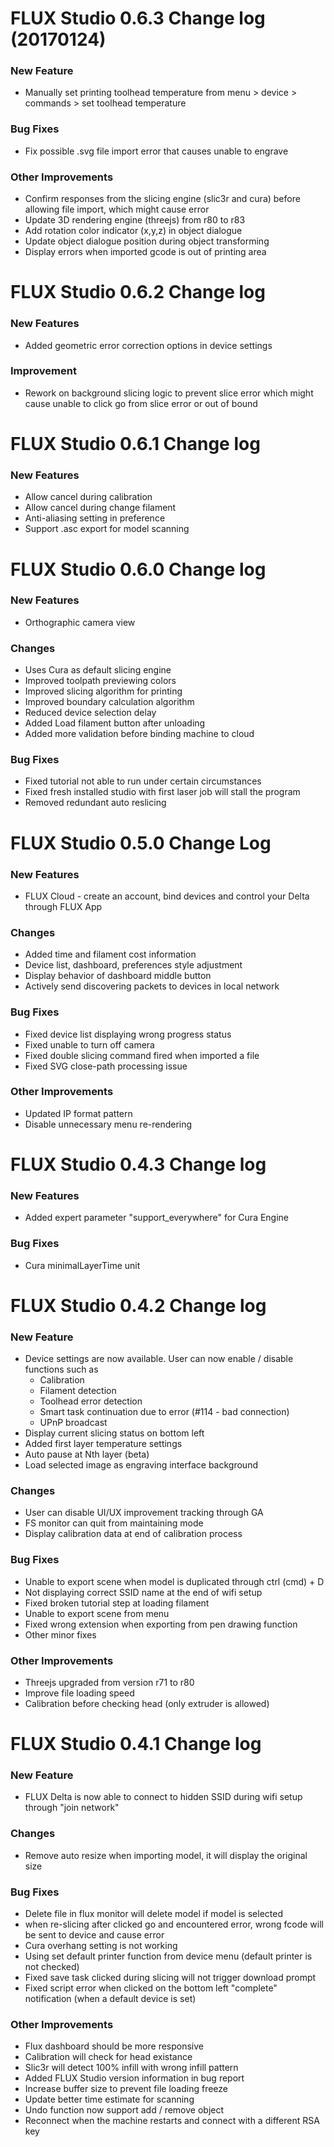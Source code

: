 # FLUX Studio 0.6.3 Change log (20170124)

### New Feature

- Manually set printing toolhead temperature from menu > device > commands > set toolhead temperature

### Bug Fixes

- Fix possible .svg file import error that causes unable to engrave

### Other Improvements

- Confirm responses from the slicing engine (slic3r and cura) before allowing file import, which might cause error
- Update 3D rendering engine (threejs) from r80 to r83
- Add rotation color indicator (x,y,z) in object dialogue
- Update object dialogue position during object transforming
- Display errors when imported gcode is out of printing area

# FLUX Studio 0.6.2 Change log

### New Features

- Added geometric error correction options in device settings

### Improvement

- Rework on background slicing logic to prevent slice error which might cause unable to click go from slice error or out of bound

# FLUX Studio 0.6.1 Change log

### New Features

- Allow cancel during calibration
- Allow cancel during change filament
- Anti-aliasing setting in preference
- Support .asc export for model scanning


# FLUX Studio 0.6.0 Change log

### New Features

- Orthographic camera view

### Changes

- Uses Cura as default slicing engine
- Improved toolpath previewing colors
- Improved slicing algorithm for printing
- Improved boundary calculation algorithm
- Reduced device selection delay
- Added Load filament button after unloading
- Added more validation before binding machine to cloud

### Bug Fixes

- Fixed tutorial not able to run under certain circumstances
- Fixed fresh installed studio with first laser job will stall the program
- Removed redundant auto reslicing



# FLUX Studio 0.5.0 Change Log

### New Features

- FLUX Cloud - create an account, bind devices and control your Delta through FLUX App

### Changes

- Added time and filament cost information
- Device list, dashboard, preferences style adjustment
- Display behavior of dashboard middle button
- Actively send discovering packets to devices in local network

### Bug Fixes

- Fixed device list displaying wrong progress status
- Fixed unable to turn off camera
- Fixed double slicing command fired when imported a file
- Fixed SVG close-path processing issue

### Other Improvements

- Updated IP format pattern
- Disable unnecessary menu re-rendering

# FLUX Studio 0.4.3 Change log

### New Features
- Added expert parameter "support_everywhere" for Cura Engine

### Bug Fixes
- Cura minimalLayerTime unit

# FLUX Studio 0.4.2 Change log

### New Feature

- Device settings are now available. User can now enable / disable functions such as
  - Calibration
  - Filament detection
  - Toolhead error detection
  - Smart task continuation due to error (#114 - bad connection)
  - UPnP broadcast
- Display current slicing status on bottom left
- Added first layer temperature settings
- Auto pause at Nth layer (beta)
- Load selected image as engraving interface background

### Changes

- User can disable UI/UX improvement tracking through GA
- FS monitor can quit from maintaining mode
- Display calibration data at end of calibration process

### Bug Fixes

- Unable to export scene when model is duplicated through ctrl (cmd) + D
- Not displaying correct SSID name at the end of wifi setup
- Fixed broken tutorial step at loading filament
- Unable to export scene from menu
- Fixed wrong extension when exporting from pen drawing function
- Other minor fixes

### Other Improvements

- Threejs upgraded from version r71 to r80
- Improve file loading speed
- Calibration before checking head (only extruder is allowed)


# FLUX Studio 0.4.1 Change log

### New Feature

- FLUX Delta is now able to connect to hidden SSID during wifi setup through "join network"

### Changes
- Remove auto resize when importing model, it will display the original size


### Bug Fixes
- Delete file in flux monitor will delete model if model is selected
- when re-slicing after clicked go and encountered error, wrong fcode will be sent to device and cause error
- Cura overhang setting is not working
- Using set default printer function from device menu (default printer is not checked)
- Fixed save task clicked during slicing will not trigger download prompt
- Fixed script error when clicked on the bottom left "complete" notification (when a default device is set)


### Other Improvements
- Flux dashboard should be more responsive
- Calibration will check for head existance
- Slic3r will detect 100% infill with wrong infill pattern
- Added FLUX Studio version information in bug report
- Increase buffer size to prevent file loading freeze
- Update better time estimate for scanning
- Undo function now support add / remove object
- Reconnect when the machine restarts and connect with a different RSA key
